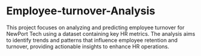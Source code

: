 # Employee-turnover-Analysis
This project focuses on analyzing and predicting employee turnover for NewPort Tech using a dataset containing key HR metrics. The analysis aims to identify trends and patterns that influence employee retention and turnover, providing actionable insights to enhance HR operations.
